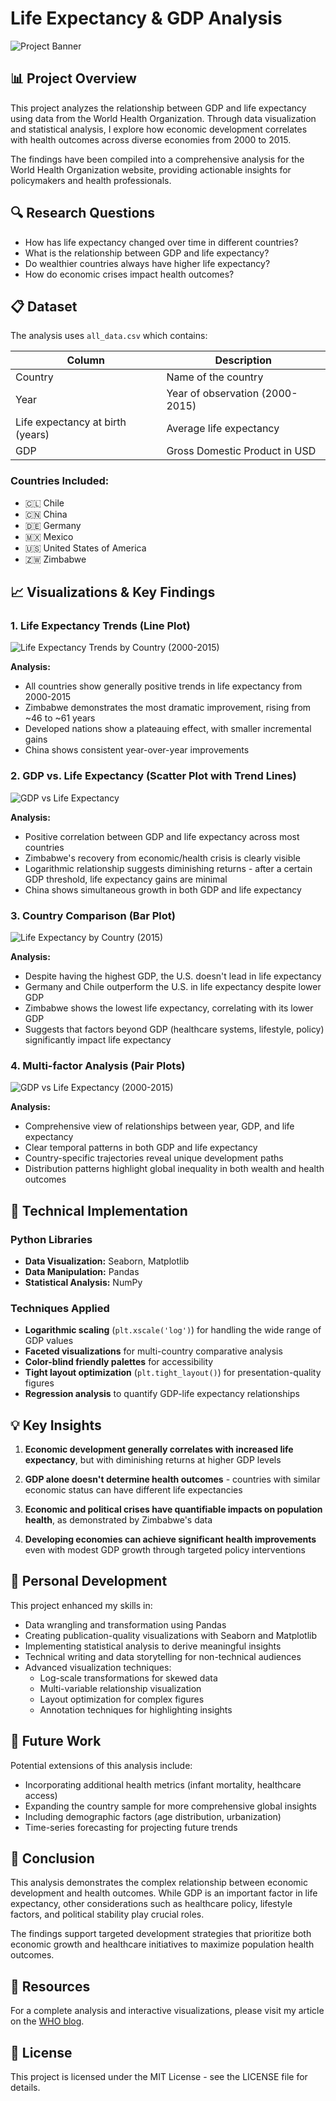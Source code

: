 # Life Expectancy & GDP Analysis

![Project Banner](https://placehold.co/600x200?text=Life+Expectancy+%26+GDP+Analysis)

## 📊 Project Overview

This project analyzes the relationship between GDP and life expectancy using data from the World Health Organization. Through data visualization and statistical analysis, I explore how economic development correlates with health outcomes across diverse economies from 2000 to 2015.

The findings have been compiled into a comprehensive analysis for the World Health Organization website, providing actionable insights for policymakers and health professionals.

## 🔍 Research Questions

- How has life expectancy changed over time in different countries?
- What is the relationship between GDP and life expectancy?
- Do wealthier countries always have higher life expectancy?
- How do economic crises impact health outcomes?

## 📋 Dataset

The analysis uses `all_data.csv` which contains:

| Column | Description |
|--------|-------------|
| Country | Name of the country |
| Year | Year of observation (2000-2015) |
| Life expectancy at birth (years) | Average life expectancy |
| GDP | Gross Domestic Product in USD |

### Countries Included:

- 🇨🇱 Chile
- 🇨🇳 China
- 🇩🇪 Germany
- 🇲🇽 Mexico
- 🇺🇸 United States of America
- 🇿🇼 Zimbabwe

## 📈 Visualizations & Key Findings

### 1. Life Expectancy Trends (Line Plot)

![Life Expectancy Trends by Country (2000-2015)](https://github.com/user-attachments/assets/d03bbc08-216a-42fa-b909-6d1f1fde66ba)


**Analysis:**
- All countries show generally positive trends in life expectancy from 2000-2015
- Zimbabwe demonstrates the most dramatic improvement, rising from ~46 to ~61 years
- Developed nations show a plateauing effect, with smaller incremental gains
- China shows consistent year-over-year improvements

### 2. GDP vs. Life Expectancy (Scatter Plot with Trend Lines)

![GDP vs Life Expectancy](https://placehold.co/600x300?text=GDP+vs+Life+Expectancy)

**Analysis:**
- Positive correlation between GDP and life expectancy across most countries
- Zimbabwe's recovery from economic/health crisis is clearly visible
- Logarithmic relationship suggests diminishing returns - after a certain GDP threshold, life expectancy gains are minimal
- China shows simultaneous growth in both GDP and life expectancy

### 3. Country Comparison (Bar Plot)

![Life Expectancy by Country (2015)](https://github.com/user-attachments/assets/b741709e-d92a-49f0-852f-565d2e33e706)

**Analysis:**
- Despite having the highest GDP, the U.S. doesn't lead in life expectancy
- Germany and Chile outperform the U.S. in life expectancy despite lower GDP
- Zimbabwe shows the lowest life expectancy, correlating with its lower GDP
- Suggests that factors beyond GDP (healthcare systems, lifestyle, policy) significantly impact life expectancy

### 4. Multi-factor Analysis (Pair Plots)

![GDP vs Life Expectancy (2000-2015)](https://github.com/user-attachments/assets/0dae439b-cc9e-4769-a80a-d62557442cad)


**Analysis:**
- Comprehensive view of relationships between year, GDP, and life expectancy
- Clear temporal patterns in both GDP and life expectancy
- Country-specific trajectories reveal unique development paths
- Distribution patterns highlight global inequality in both wealth and health outcomes

## 🧰 Technical Implementation

### Python Libraries
- **Data Visualization:** Seaborn, Matplotlib
- **Data Manipulation:** Pandas
- **Statistical Analysis:** NumPy

### Techniques Applied
- **Logarithmic scaling** (`plt.xscale('log')`) for handling the wide range of GDP values
- **Faceted visualizations** for multi-country comparative analysis
- **Color-blind friendly palettes** for accessibility
- **Tight layout optimization** (`plt.tight_layout()`) for presentation-quality figures
- **Regression analysis** to quantify GDP-life expectancy relationships

## 💡 Key Insights

1. **Economic development generally correlates with increased life expectancy**, but with diminishing returns at higher GDP levels

2. **GDP alone doesn't determine health outcomes** - countries with similar economic status can have different life expectancies

3. **Economic and political crises have quantifiable impacts on population health**, as demonstrated by Zimbabwe's data

4. **Developing economies can achieve significant health improvements** even with modest GDP growth through targeted policy interventions

## 🌟 Personal Development

This project enhanced my skills in:

- Data wrangling and transformation using Pandas
- Creating publication-quality visualizations with Seaborn and Matplotlib
- Implementing statistical analysis to derive meaningful insights
- Technical writing and data storytelling for non-technical audiences
- Advanced visualization techniques:
  - Log-scale transformations for skewed data
  - Multi-variable relationship visualization
  - Layout optimization for complex figures
  - Annotation techniques for highlighting insights

## 🔮 Future Work

Potential extensions of this analysis include:

- Incorporating additional health metrics (infant mortality, healthcare access)
- Expanding the country sample for more comprehensive global insights
- Including demographic factors (age distribution, urbanization)
- Time-series forecasting for projecting future trends

## 📝 Conclusion

This analysis demonstrates the complex relationship between economic development and health outcomes. While GDP is an important factor in life expectancy, other considerations such as healthcare policy, lifestyle factors, and political stability play crucial roles.

The findings support targeted development strategies that prioritize both economic growth and healthcare initiatives to maximize population health outcomes.

## 🔗 Resources

For a complete analysis and interactive visualizations, please visit my article on the [WHO blog](https://example.who.int/gdp-life-expectancy-analysis).

## 📄 License

This project is licensed under the MIT License - see the LICENSE file for details.
